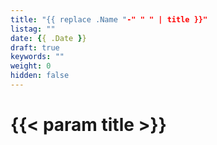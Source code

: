 ```yaml
---
title: "{{ replace .Name "-" " " | title }}"
listag: ""
date: {{ .Date }}
draft: true
keywords: ""
weight: 0
hidden: false
---
```

# {{< param title >}}